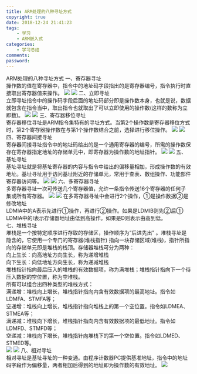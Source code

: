 ```yaml
---
title: ARM处理的八种寻址方式
copyright: true
date: 2018-12-24 21:41:23
tags: 
	- 学习
	- ARM嵌入式
categories:
	- 学习总结
comments:
password:
---
```

ARM处理的八种寻址方式
一、寄存器寻址  
	操作数的值在寄存器中，指令中的地址码字段指出的是寄存器编号，指令执行时直接取出寄存器值来操作。
	![](https://i.loli.net/2018/12/24/5c20e29b21058.png)
	![](https://i.loli.net/2018/12/24/5c20e2abf2454.png)
二、立即寻址  
	立即寻址指令中的操作码字段后面的地址码部分即是操作数本身，也就是说，数据就包含在指令当中，取出指令也就取出了可以立即使用的操作数(这样的数称为立即数)。
	![](https://i.loli.net/2018/12/24/5c20e371131db.png)
	![](https://i.loli.net/2018/12/24/5c20e382ab2b5.png)
三、寄存器移位寻址  
	寄存器移位寻址是ARM指令集特有的寻址方式。当第2个操作数是寄存器移位方式时，第2个寄存器操作数在与第1个操作数结合之前，选择进行移位操作。
	![](https://i.loli.net/2018/12/24/5c20e418ef3ba.png)
	![](https://i.loli.net/2018/12/24/5c20e42bd67b7.png)
四、寄存器间接寻址  
	寄存器间接寻址指令中的地址码给出的是一个通用寄存器的编号，所需的操作数保存在寄存器指定地址的存储单元中，即寄存器为操作数的地址指针。
	![](https://i.loli.net/2018/12/24/5c20e54ac11a9.png)
	![](https://i.loli.net/2018/12/24/5c20e51dede59.png)
五、基址寻址  
	基址寻址就是将基址寄存器的内容与指令中给出的偏移量相加，形成操作数的有效地址。基址寻址用于访问基址附近的存储单元，常用于查表、数组操作、功能部件寄存器访问等。
	![](https://i.loli.net/2018/12/24/5c20e5c9e91ee.png)
	![](https://i.loli.net/2018/12/24/5c20e5df5c5bd.png)
六、多寄存器寻址  
	多寄存器寻址一次可传送几个寄存器值，允许一条指令传送16个寄存器的任何子集或所有寄存器。
	![](https://i.loli.net/2018/12/24/5c20e62d70e87.png)
	![](https://i.loli.net/2018/12/24/5c20e63d66e3e.png)
	在多寄存器寻址中会进行2个操作，①是操作数据②是修改地址  
	LDMIA中的A表示先进行①操作，再进行②操作。如果是LDMIB则先②后①  
	LDMIA中的I表示存储器地址由低到高操作。如果是D则表示由高到低。  
七、堆栈寻址  
	堆栈是一个按特定顺序进行存取的存储区，操作顺序为“后进先出” 。堆栈寻址是隐含的，它使用一个专门的寄存器(堆栈指针)  指向一块存储区域(堆栈)，指针所指向的存储单元即是堆栈的栈顶。存储器堆栈可分为两种：   
	向上生长：向高地址方向生长，称为递增堆栈  
	向下生长：向低地址方向生长，称为递减堆栈  
	堆栈指针指向最后压入的堆栈的有效数据项，称为满堆栈；堆栈指针指向下一个待压入数据的空位置，称为空堆栈。   
	所有可以组合出四种类型的堆栈方式：  
	满递增：堆栈向上增长，堆栈指针指向内含有效数据项的最高地址。指令如LDMFA、STMFA等；   
	空递增：堆栈向上增长，堆栈指针指向堆栈上的第一个空位置。指令如LDMEA、STMEA等；   
	满递减：堆栈向下增长，堆栈指针指向内含有效数据项的最低地址。指令如LDMFD、STMFD等；  
	空递减：堆栈向下增长，堆栈指针向堆栈下的第一个空位置。指令如LDMED、STMED等。   
	![](https://i.loli.net/2018/12/24/5c20e77846866.png)
	![](https://i.loli.net/2018/12/24/5c20e7875aa60.png)
八、相对寻址  
	相对寻址是基址寻址的一种变通。由程序计数器PC提供基准地址，指令中的地址码字段作为偏移量，两者相加后得到的地址即为操作数的有效地址。
	![](https://i.loli.net/2018/12/24/5c20e7b55552c.png)




